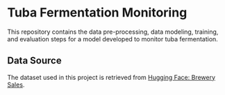 # Tuba Fermentation Monitoring

This repository contains the data pre-processing, data modeling, training, and evaluation steps for a model developed to monitor tuba fermentation.

## Data Source

The dataset used in this project is retrieved from [Hugging Face: Brewery Sales](https://huggingface.co/datasets/ankurnapa/Brewery_sales/).